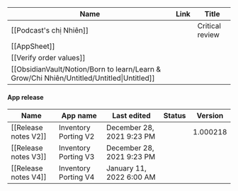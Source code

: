 | Name                                                                                      | Link | Title           |
| ----------------------------------------------------------------------------------------- | ---- | --------------- |
| [[Podcast's chị Nhiên]]                                                                   |      | Critical review |
| [[AppSheet]]                                                                              |      |                 |
| [[Verify order values]]                                                                   |      |                 |
| [[ObsidianVault/Notion/Born to learn/Learn & Grow/Chi Nhiên/Untitled/Untitled\|Untitled]] |      |                 |

  
  

#### App release

|Name|App name|Last edited|Status|Version|
|---|---|---|---|---|
|[[Release notes V2]]|Inventory Porting V2|December 28, 2021 9:23 PM||1.000218|
|[[Release notes V3]]|Inventory Porting V3|December 28, 2021 9:23 PM|||
|[[Release notes V4]]|Inventory Porting V4|January 11, 2022 6:00 AM|||